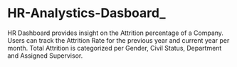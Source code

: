 # HR-Analystics-Dasboard_

HR Dashboard provides insight on the Attrition percentage of a Company. Users can track the Attrition Rate for the previous year and current year per month. Total Attrition is categorized per Gender, Civil Status, Department and Assigned Supervisor.
